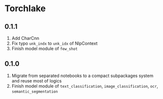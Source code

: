 # Torchlake

## 0.1.1

1. Add CharCnn
2. Fix typo `unk_indx` to `unk_idx` of NlpContext
3. Finish model module of `few_shot`

## 0.1.0

1. Migrate from separated notebooks to a compact subpackages system and reuse most of logics
2. Finish model module of `text_classification`, `image_classification`, `ocr`, `semantic_segmentation`

